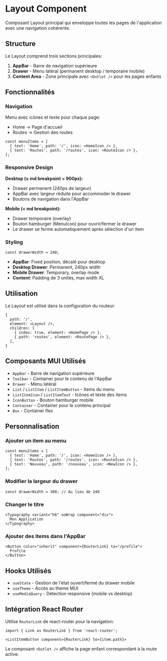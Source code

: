 # Layout Component

Composant Layout principal qui enveloppe toutes les pages de l'application avec une navigation cohérente.

## Structure

Le Layout comprend trois sections principales:
1. **AppBar** - Barre de navigation supérieure
2. **Drawer** - Menu latéral (permanent desktop / temporaire mobile)
3. **Content Area** - Zone principale avec `<Outlet />` pour les pages enfants

## Fonctionnalités

### Navigation

Menu avec icônes et texte pour chaque page:
- Home → Page d'accueil
- Routes → Gestion des routes

```tsx
const menuItems = [
  { text: 'Home', path: '/', icon: <HomeIcon /> },
  { text: 'Routes', path: '/routes', icon: <RouteIcon /> },
];
```

### Responsive Design

**Desktop (≥ md breakpoint = 900px):**
- Drawer permanent (240px de largeur)
- AppBar avec largeur réduite pour accommoder le drawer
- Boutons de navigation dans l'AppBar

**Mobile (< md breakpoint):**
- Drawer temporaire (overlay)
- Bouton hamburger (MenuIcon) pour ouvrir/fermer le drawer
- Le drawer se ferme automatiquement après sélection d'un item

### Styling

```tsx
const drawerWidth = 240;
```

- **AppBar**: Fixed position, décalé pour desktop
- **Desktop Drawer**: Permanent, 240px width
- **Mobile Drawer**: Temporary, overlay mode
- **Content**: Padding de 3 unités, max width XL

## Utilisation

Le Layout est utilisé dans la configuration du routeur:

```tsx
{
  path: '/',
  element: <Layout />,
  children: [
    { index: true, element: <HomePage /> },
    { path: 'routes', element: <RoutePage /> },
  ],
}
```

## Composants MUI Utilisés

- `AppBar` - Barre de navigation supérieure
- `Toolbar` - Container pour le contenu de l'AppBar
- `Drawer` - Menu latéral
- `List` / `ListItem` / `ListItemButton` - Items du menu
- `ListItemIcon` / `ListItemText` - Icônes et texte des items
- `IconButton` - Bouton hamburger mobile
- `Container` - Container pour le contenu principal
- `Box` - Container flex

## Personnalisation

### Ajouter un item au menu

```tsx
const menuItems = [
  { text: 'Home', path: '/', icon: <HomeIcon /> },
  { text: 'Routes', path: '/routes', icon: <RouteIcon /> },
  { text: 'Nouveau', path: '/nouveau', icon: <NewIcon /> },
];
```

### Modifier la largeur du drawer

```tsx
const drawerWidth = 300; // Au lieu de 240
```

### Changer le titre

```tsx
<Typography variant="h6" noWrap component="div">
  Mon Application
</Typography>
```

### Ajouter des items dans l'AppBar

```tsx
<Button color="inherit" component={RouterLink} to="/profile">
  Profile
</Button>
```

## Hooks Utilisés

- `useState` - Gestion de l'état ouvert/fermé du drawer mobile
- `useTheme` - Accès au theme MUI
- `useMediaQuery` - Détection responsive (mobile vs desktop)

## Intégration React Router

Utilise `RouterLink` de react-router pour la navigation:

```tsx
import { Link as RouterLink } from 'react-router';

<ListItemButton component={RouterLink} to={item.path}>
```

Le composant `<Outlet />` affiche la page enfant correspondant à la route active.
